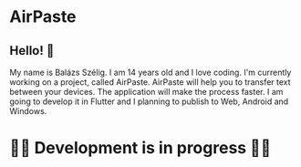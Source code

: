 # AirPaste

## Hello! 👋

My name is Balázs Szélig. I am 14 years old and I love coding.
I'm currently working on a project, called AirPaste.
AirPaste will help you to transfer text between your devices. The application will make the process faster.
I am going to develop it in Flutter and I planning to publish to Web, Android and Windows.

# 👨‍💻 Development is in progress 👨‍💻
